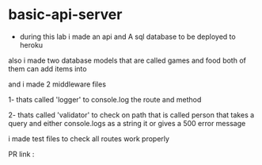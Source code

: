 # basic-api-server

* during this lab i made an api and A sql database to be deployed to heroku 

also i made two database models that are called games and food both of them can add items into 

and i made 2 middleware files

1- thats called 'logger' to console.log the route and method


2- thats called 'validator' to check on path that is called person that takes a query and either console.logs as a string it or gives a 500 error message



i made test files to check all routes work properly






PR link : 